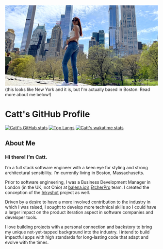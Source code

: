 ![heroimage](public/IMG_3575.JPG)
(this looks like New York and it is, but I'm actually based in Boston. Read more about me below!)
# Catt's GitHub Profile
[![Catt's GitHub stats](https://github-readme-stats.vercel.app/api?username=catt-tung&hide=stars&count_private=true&show_icons=true&theme=radical)](https://github.com/catt-tung/github-readme-stats)
[![Top Langs](https://github-readme-stats.vercel.app/api/top-langs/?username=catt-tung&theme=radical&layout=compact)](https://github.com/catt-tung/github-readme-stats)
[![Catt's wakatime stats](https://github-readme-stats.vercel.app/api/wakatime?username=cattkaizen&theme=radical&layout=compact)](https://github.com/catt-tung/github-readme-stats)
<!-- [![Readme Card](https://github-readme-stats.vercel.app/api/pin/?username=catt-tung&repo=potluck-planner-CRUD-app)](https://github.com/catt-tung/potluck-planner-CRUD-app) -->
## About Me
### Hi there! I’m Catt.

I’m a full stack software engineer with a keen eye for styling and strong architectural sensibility. I’m currently living in Boston, Massachusetts.

Prior to software engineering, I was a Business Development Manager in London (in the UK, not Ohio) at [balena.io’s](balena.io) [EtcherPro](https://www.balena.io/etcher/pro/) team. I created the conception of the [Inkyshot](https://github.com/balenalabs/inkyshot) project as well. 

Driven by a desire to have a more involved contribution to the industry in which I was raised, I sought to develop more technical skills so I could have a larger impact on the product iteration aspect in software companies and developer tools.

I love building projects with a personal connection and backstory to bring my unique not-yet-tapped background into the industry. I intend to build impactful apps with high standards for long-lasting code that adapt and evolve with the times.
